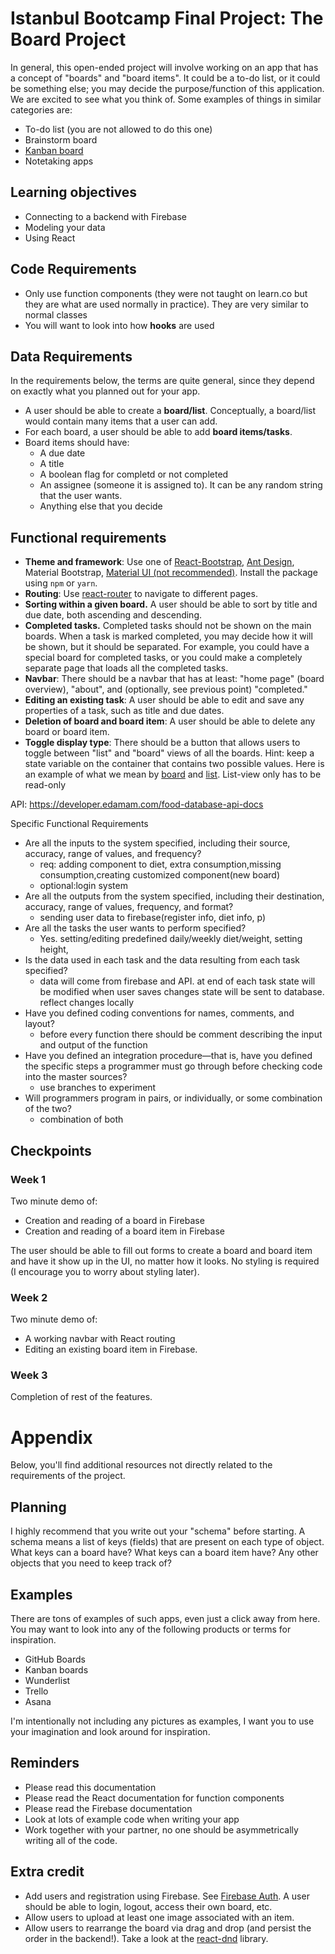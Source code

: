 # Istanbul Bootcamp Final Project: The Board Project
In general, this open-ended project will involve working on an app that has a
concept of "boards" and "board items". It could be a to-do list, or it could be
something else; you may decide the purpose/function of this application. We are
excited to see what you think of. Some examples of things in similar categories
are:

* To-do list (you are not allowed to do this one)
* Brainstorm board
* [Kanban board](https://en.wikipedia.org/wiki/Kanban_board)
* Notetaking apps

## Learning objectives
* Connecting to a backend with Firebase
* Modeling your data
* Using React

## Code Requirements
* Only use function components (they were not taught on learn.co but they are
  what are used normally in practice). They are very similar to normal classes
* You will want to look into how **hooks** are used

## Data Requirements
In the requirements below, the terms are quite general, since they depend on
exactly what you planned out for your app.

* A user should be able to create a **board/list**. Conceptually, a board/list
  would contain many items that a user can add.
* For each board, a user should be able to add **board items/tasks**. 
* Board items should have:
   * A due date
   * A title
   * A boolean flag for completd or not completed
   * An assignee (someone it is assigned to). It can be any random string that
     the user wants.
   * Anything else that you decide
   
## Functional requirements

* **Theme and framework**: Use one of
  [React-Bootstrap](https://react-bootstrap.github.io/), [Ant
  Design](https://ant.design/), Material Bootstrap, [Material UI (not recommended)](https://material-ui.com/).
  Install the package using `npm` or `yarn`.
* **Routing**: Use [react-router](https://reacttraining.com/react-router/) to
  navigate to different pages.
* **Sorting within a given board.** A user should be able to sort by title and
  due date, both ascending and descending.
* **Completed tasks.** Completed tasks should not be shown on the main boards.
  When a task is marked completed, you may decide how it will be shown, but it
  should be separated. For example, you could have a special board for completed
  tasks, or you could make a completely separate page that loads all the
  completed tasks.
* **Navbar**: There should be a navbar that has at least: "home page" (board
  overview), "about", and (optionally, see previous point) "completed."
* **Editing an existing task**: A user should be able to edit and save any
  properties of a task, such as title and due dates.
* **Deletion of board and board item**: A user should be able to delete any
  board or board item.
* **Toggle display type**: There should be a button that allows users to toggle
  between "list" and "board" views of all the boards. Hint: keep a state
  variable on the container that contains two possible values. Here is an
  example of what we mean by [board](./board-example.png) and
  [list](./list-example.png). List-view only has to be read-only

API:
https://developer.edamam.com/food-database-api-docs

Specific Functional Requirements
- Are all the inputs to the system specified, including their source, accuracy,
range of values, and frequency?
  - req: adding component to diet, extra consumption,missing consumption,creating customized component(new board)
  - optional:login system
- Are all the outputs from the system specified, including their destination,
accuracy, range of values, frequency, and format?
  - sending user data to firebase(register info, diet info, p)
- Are all the tasks the user wants to perform specified?
  - Yes.  setting/editing predefined daily/weekly diet/weight, setting height,
- Is the data used in each task and the data resulting from each task specified?
  - data will come from firebase and API. at end of each task state will be modified when user saves changes state will be sent to database. reflect changes locally
- Have you defined coding conventions for names, comments, and layout?
  - before every function there should be comment describing the input and output of the function
- Have you defined an integration procedure—that is, have you defined the
specific steps a programmer must go through before checking code into
the master sources?
  - use branches to experiment
- Will programmers program in pairs, or individually, or some combination
of the two?
  - combination of both



## Checkpoints

### Week 1
Two minute demo of:
* Creation and reading of a board in Firebase
* Creation and reading of a board item in Firebase

The user should be able to fill out forms to create a board and board item and
have it show up in the UI, no matter how it looks.  No styling is required (I
encourage you to worry about styling later).

### Week 2
Two minute demo of:
* A working navbar with React routing
* Editing an existing board item in Firebase.

### Week 3
Completion of rest of the features.

# Appendix
Below, you'll find additional resources not directly related to the requirements
of the project.

## Planning
I highly recommend that you write out your "schema" before starting. A schema
means a list of keys (fields) that are present on each type of object. What
keys can a board have? What keys can a board item have? Any other objects
that you need to keep track of?

## Examples
There are tons of examples of such apps, even just a click away from here. You
may want to look into any of the following products or terms for inspiration.

* GitHub Boards
* Kanban boards
* Wunderlist
* Trello
* Asana

I'm intentionally not including any pictures as examples, I want you to use your
imagination and look around for inspiration.

## Reminders
* Please read this documentation 
* Please read the React documentation for function components
* Please read the Firebase documentation
* Look at lots of example code when writing your app
* Work together with your partner, no one should be asymmetrically writing all
  of the code.

## Extra credit
* Add users and registration using Firebase. See [Firebase
  Auth](https://firebase.google.com/docs/auth). A user should be able to login,
  logout, access their own board, etc.
* Allow users to upload at least one image associated with an item.
* Allow users to rearrange the board via drag and drop (and persist the order in
  the backend!). Take a look at the
  [react-dnd](https://github.com/react-dnd/react-dnd) library.
